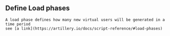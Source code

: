 ## Define Load phases
    A load phase defines how many new virtual users will be generated in a time period
    see [a link](https://artillery.io/docs/script-reference/#load-phases)